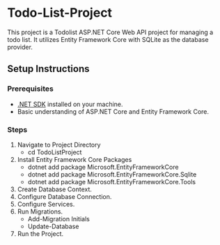 # Todo-List-Project

This project is a Todolist ASP.NET Core Web API project for managing a todo list. It utilizes Entity Framework Core with SQLite as the database provider.

## Setup Instructions

### Prerequisites
- [.NET SDK](https://dotnet.microsoft.com/download) installed on your machine.
- Basic understanding of ASP.NET Core and Entity Framework Core.

### Steps

1. Navigate to Project Directory
   - cd TodoListProject
2. Install Entity Framework Core Packages
   - dotnet add package Microsoft.EntityFrameworkCore
   - dotnet add package Microsoft.EntityFrameworkCore.Sqlite
   - dotnet add package Microsoft.EntityFrameworkCore.Tools
3. Create Database Context.
4. Configure Database Connection.
5. Configure Services.
6. Run Migrations.
   - Add-Migration Initials
   - Update-Database
7. Run the Project.


